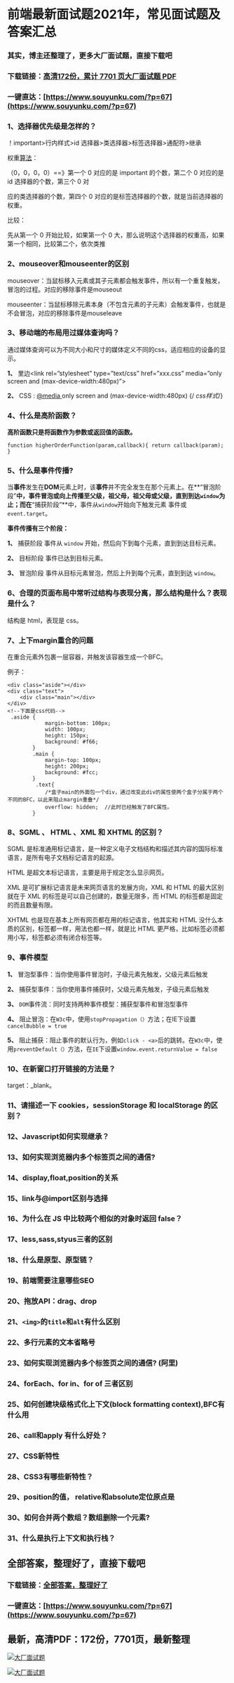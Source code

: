 # 前端最新面试题2021年，常见面试题及答案汇总

### 其实，博主还整理了，更多大厂面试题，直接下载吧

### 下载链接：[高清172份，累计 7701 页大厂面试题  PDF](https://www.souyunku.com/?p=67)

### 一键直达：[https://www.souyunku.com/?p=67](https://www.souyunku.com/?p=67)



### 1、选择器优先级是怎样的？

！important>行内样式>id 选择器>类选择器>标签选择器>通配符>继承

权重[算法](/jump/super-jump/word?word=%E7%AE%97%E6%B3%95)：

（0，0，0，0）==》第一个 0 对应的是 important 的个数，第二个 0 对应的是 id 选择器的个数，第三个 0 对

应的类选择器的个数，第四个 0 对应的是标签选择器的个数，就是当前选择器的权重。

比较：

先从第一个 0 开始比较，如果第一个 0 大，那么说明这个选择器的权重高，如果第一个相同，比较第二个，依次类推


### 2、mouseover和mouseenter的区别

mouseover：当鼠标移入元素或其子元素都会触发事件，所以有一个重复触发，冒泡的过程。对应的移除事件是mouseout

mouseenter：当鼠标移除元素本身（不包含元素的子元素）会触发事件，也就是不会冒泡，对应的移除事件是mouseleave


### 3、移动端的布局用过媒体查询吗？

通过媒体查询可以为不同大小和尺寸的媒体定义不同的css，适应相应的设备的显示。

**1、** 里边<link rel=”stylesheet” type=”text/css” href=”xxx.css” media=”only screen and (max-device-width:480px)”>

**2、** CSS : [@media ](/media ) only screen and (max-device-width:480px) {/ _css样式_/}


### 4、什么是高阶函数？

**高阶函数只是将函数作为参数或返回值的函数。**

`function higherOrderFunction(param,callback){ return callback(param); }`


### 5、什么是事件传播?

当**事件**发生在**DOM**元素上时，该**事件**并不完全发生在那个元素上。在**“冒泡阶段”**中，事件冒泡或向上传播至父级，祖父母，祖父母或父级，直到到达`window`为止；而在**“捕获阶段”**中，事件从`window`开始向下触发元素 事件或`event.target`。

**事件传播有三个阶段：**

**1、** 捕获阶段 事件从 `window` 开始，然后向下到每个元素，直到到达目标元素。

**2、** 目标阶段 事件已达到目标元素。

**3、** 冒泡阶段 事件从目标元素冒泡，然后上升到每个元素，直到到达 `window`。


### 6、合理的页面布局中常听过结构与表现分离，那么结构是什么？表现是什么？

结构是 html，表现是 css。


### 7、上下margin重合的问题

在重合元素外包裹一层容器，并触发该容器生成一个BFC。

例子：

```
<div class="aside"></div>
<div class="text">
    <div class="main"></div>
</div>
<!--下面是css代码-->
 .aside {
            margin-bottom: 100px;
            width: 100px;
            height: 150px;
            background: #f66;
        }
        .main {
            margin-top: 100px;
            height: 200px;
            background: #fcc;
        }
         .text{
            /*盒子main的外面包一个div，通过改变此div的属性使两个盒子分属于两个不同的BFC，以此来阻止margin重叠*/
            overflow: hidden;  //此时已经触发了BFC属性。
        }
```


### 8、SGML 、 HTML 、XML 和 XHTML 的区别？

SGML 是标准通用标记语言，是一种定义电子文档结构和描述其内容的国际标准语言，是所有电子文档标记语言的起源。

HTML 是超文本标记语言，主要是用于规定怎么显示网页。

XML 是可扩展标记语言是未来网页语言的发展方向，XML 和 HTML 的最大区别就在于 XML 的标签是可以自己创建的，数量无限多，而 HTML 的标签都是固定的而且数量有限。

XHTML 也是现在基本上所有网页都在用的标记语言，他其实和 HTML 没什么本质的区别，标签都一样，用法也都一样，就是比 HTML 更严格，比如标签必须都用小写，标签都必须有闭合标签等。


### 9、事件模型

**1、** 冒泡型事件：当你使用事件冒泡时，子级元素先触发，父级元素后触发

**2、** 捕获型事件：当你使用事件捕获时，父级元素先触发，子级元素后触发

**3、** `DOM`事件流：同时支持两种事件模型：捕获型事件和冒泡型事件

**4、** 阻止冒泡：在`W3c`中，使用`stopPropagation（）`方法；在IE下设置`cancelBubble = true`

**5、** 阻止捕获：阻止事件的默认行为，例如`click - <a>`后的跳转。在`W3c`中，使用`preventDefault（）`方法，在`IE`下设置`window.event.returnValue = false`


### 10、在新窗口打开链接的方法是？

target：_blank。


### 11、请描述一下 cookies，sessionStorage 和 localStorage 的区别？
### 12、Javascript如何实现继承？
### 13、如何实现浏览器内多个标签页之间的通信?
### 14、display,float,position的关系
### 15、link与@import区别与选择
### 16、为什么在 JS 中比较两个相似的对象时返回 false？
### 17、less,sass,styus三者的区别
### 18、什么是原型、原型链？
### 19、前端需要注意哪些SEO
### 20、拖放API：drag、drop
### 21、`<img>`的`title`和`alt`有什么区别
### 22、多行元素的文本省略号
### 23、如何实现浏览器内多个标签页之间的通信? (阿里)
### 24、forEach、for in、for of 三者区别
### 25、如何创建块级格式化上下文(block formatting context),BFC有什么用
### 26、call和apply 有什么好处？
### 27、CSS新特性
### 28、CSS3有哪些新特性？
### 29、position的值， relative和absolute定位原点是
### 30、如何合并两个数组？数组删除一个元素?
### 31、什么是执行上下文和执行栈？




## 全部答案，整理好了，直接下载吧

### 下载链接：[全部答案，整理好了](https://www.souyunku.com/?p=67)

### 一键直达：[https://www.souyunku.com/?p=67](https://www.souyunku.com/?p=67)


## 最新，高清PDF：172份，7701页，最新整理

[![大厂面试题](https://www.souyunku.com/wp-content/uploads/weixin/mst.png "架构师专栏")](https://www.souyunku.com/wp-content/uploads/weixin/githup-weixin.png "架构师专栏")

[![大厂面试题](https://www.souyunku.com/wp-content/uploads/weixin/githup-weixin.png "架构师专栏")](https://www.souyunku.com/wp-content/uploads/weixin/githup-weixin.png "架构师专栏")
